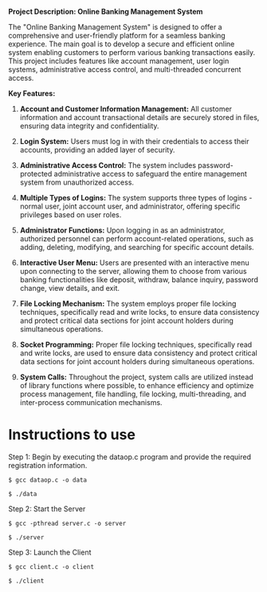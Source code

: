 **Project Description: Online Banking Management System**

The "Online Banking Management System" is designed to offer a comprehensive and user-friendly platform for a seamless banking experience. The main goal is to develop a secure and efficient online system enabling customers to perform various banking transactions easily. This project includes features like account management, user login systems, administrative access control, and multi-threaded concurrent access.

**Key Features:**
1. **Account and Customer Information Management:** All customer information and account transactional details are securely stored in files, ensuring data integrity and confidentiality.

2. **Login System:** Users must log in with their credentials to access their accounts, providing an added layer of security.

3. **Administrative Access Control:** The system includes password-protected administrative access to safeguard the entire management system from unauthorized access.

4. **Multiple Types of Logins:** The system supports three types of logins - normal user, joint account user, and administrator, offering specific privileges based on user roles.

5. **Administrator Functions:** Upon logging in as an administrator, authorized personnel can perform account-related operations, such as adding, deleting, modifying, and searching for specific account details.

6. **Interactive User Menu:** Users are presented with an interactive menu upon connecting to the server, allowing them to choose from various banking functionalities like deposit, withdraw, balance inquiry, password change, view details, and exit.

7. **File Locking Mechanism:** The system employs proper file locking techniques, specifically read and write locks, to ensure data consistency and protect critical data sections for joint account holders during simultaneous operations.

8. **Socket Programming:** Proper file locking techniques, specifically read and write locks, are used to ensure data consistency and protect critical data sections for joint account holders during simultaneous operations.

9. **System Calls:** Throughout the project, system calls are utilized instead of library functions where possible, to enhance efficiency and optimize process management, file handling, file locking, multi-threading, and inter-process communication mechanisms.

# Instructions to use

Step 1: Begin by executing the dataop.c program and provide the required registration information.

`$ gcc dataop.c -o data`

`$ ./data`

Step 2: Start the Server

`$ gcc -pthread server.c -o server`

`$ ./server`

Step 3: Launch the Client

`$ gcc client.c -o client`

`$ ./client`
